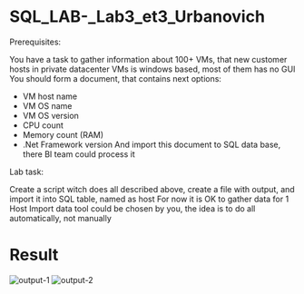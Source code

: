 # SQL_LAB-_Lab3_et3_Urbanovich

Prerequisites:

You have a task to gather information about 100+ VMs, that new customer hosts in private datacenter
VMs is windows based, most of them has no GUI
You should form a document, that contains next options:
- VM host name
- VM OS name 
- VM OS version
- CPU count
- Memory count (RAM)
- .Net Framework version
And import this document to SQL data base, there BI team could process it

Lab task: 

Create a script witch does all described above, create a file with output, and import it into SQL table, named as host For now it is OK to gather data for 1 Host Import data tool could be chosen by you, the idea is to do all automatically, not manually

# Result

![output-1](https://github.com/byxray/SQL_LAB-_Lab3_et3_Urbanovich/blob/91ad6c928f54c02fefba15686bbc9954edc2b32d/result1.jpg)
![output-2](https://github.com/byxray/SQL_LAB-_Lab3_et3_Urbanovich/blob/91ad6c928f54c02fefba15686bbc9954edc2b32d/result2.jpg)

      
